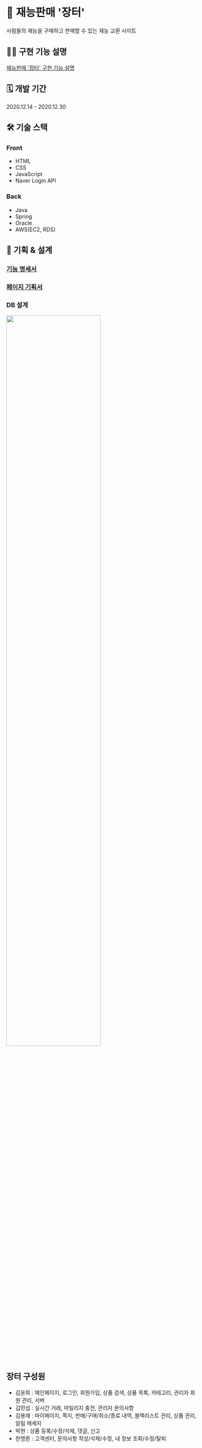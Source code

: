 # 💸 재능판매 '장터'
사람들의 재능을 구매하고 판매할 수 있는 재능 교환 사이트

## 🙆‍♀️ 구현 기능 설명
[재능판매 '장터' 구현 기능 설명](https://www.notion.so/0e967b8846864326aebee4657d2a4483)

## 🗓 개발 기간
2020.12.14 -  2020.12.30

## 🛠 기술 스택
### Front
- HTML
- CSS
- JavaScript
- Naver Login API
### Back
- Java
- Spring
- Oracle
- AWS(EC2, RDS)

## 📃 기획 & 설계
### [기능 명세서](https://www.notion.so/eebe45308ce248d29d94d1646f032fc4)

### [페이지 기획서](https://www.notion.so/74f1dc7828c944d4a0ed5039a417a0f7)

### DB 설계
<img src="https://user-images.githubusercontent.com/62630941/148510933-7c9cfcfc-7bb4-4990-bfb3-b588f837b387.png" width="70%"/>

## 장터 구성원
- 김윤희 : 메인페이지, 로그인, 회원가입, 상품 검색, 상품 목록, 카테고리, 관리자 회원 관리, 서버
- 김민섭 : 실시간 거래, 마일리지 충전, 관리자 문의사항 
- 김용재 : 마이페이지, 쪽지, 판매/구매/취소/종료 내역, 블랙리스트 관리, 상품 관리, 알림 메세지
- 박현 : 상품 등록/수정/삭제, 댓글, 신고
- 한명환 :  고객센터, 문의사항 작성/삭제/수정, 내 정보 조회/수정/탈퇴
